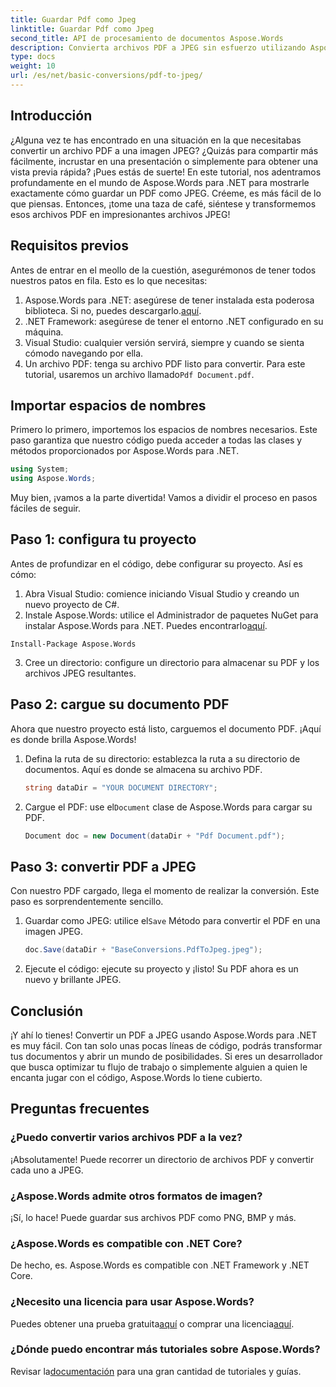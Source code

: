 ```yaml
---
title: Guardar Pdf como Jpeg
linktitle: Guardar Pdf como Jpeg
second_title: API de procesamiento de documentos Aspose.Words
description: Convierta archivos PDF a JPEG sin esfuerzo utilizando Aspose.Words para .NET. Siga nuestra guía detallada con ejemplos y preguntas frecuentes. Perfecto para desarrolladores y entusiastas.
type: docs
weight: 10
url: /es/net/basic-conversions/pdf-to-jpeg/
---
```

## Introducción

¿Alguna vez te has encontrado en una situación en la que necesitabas convertir un archivo PDF a una imagen JPEG? ¿Quizás para compartir más fácilmente, incrustar en una presentación o simplemente para obtener una vista previa rápida? ¡Pues estás de suerte! En este tutorial, nos adentramos profundamente en el mundo de Aspose.Words para .NET para mostrarle exactamente cómo guardar un PDF como JPEG. Créeme, es más fácil de lo que piensas. Entonces, ¡tome una taza de café, siéntese y transformemos esos archivos PDF en impresionantes archivos JPEG!

## Requisitos previos

Antes de entrar en el meollo de la cuestión, asegurémonos de tener todos nuestros patos en fila. Esto es lo que necesitas:

1. Aspose.Words para .NET: asegúrese de tener instalada esta poderosa biblioteca. Si no, puedes descargarlo.[aquí](https://releases.aspose.com/words/net/).
2. .NET Framework: asegúrese de tener el entorno .NET configurado en su máquina.
3. Visual Studio: cualquier versión servirá, siempre y cuando se sienta cómodo navegando por ella.
4.  Un archivo PDF: tenga su archivo PDF listo para convertir. Para este tutorial, usaremos un archivo llamado`Pdf Document.pdf`.

## Importar espacios de nombres

Primero lo primero, importemos los espacios de nombres necesarios. Este paso garantiza que nuestro código pueda acceder a todas las clases y métodos proporcionados por Aspose.Words para .NET.

```csharp
using System;
using Aspose.Words;
```

Muy bien, ¡vamos a la parte divertida! Vamos a dividir el proceso en pasos fáciles de seguir.

## Paso 1: configura tu proyecto

Antes de profundizar en el código, debe configurar su proyecto. Así es cómo:

1. Abra Visual Studio: comience iniciando Visual Studio y creando un nuevo proyecto de C#.
2.  Instale Aspose.Words: utilice el Administrador de paquetes NuGet para instalar Aspose.Words para .NET. Puedes encontrarlo[aquí](https://releases.aspose.com/words/net/).

```shell
Install-Package Aspose.Words
```

3. Cree un directorio: configure un directorio para almacenar su PDF y los archivos JPEG resultantes.

## Paso 2: cargue su documento PDF

Ahora que nuestro proyecto está listo, carguemos el documento PDF. ¡Aquí es donde brilla Aspose.Words!

1. Defina la ruta de su directorio: establezca la ruta a su directorio de documentos. Aquí es donde se almacena su archivo PDF.

    ```csharp
    string dataDir = "YOUR DOCUMENT DIRECTORY";
    ```

2.  Cargue el PDF: use el`Document` clase de Aspose.Words para cargar su PDF.

    ```csharp
    Document doc = new Document(dataDir + "Pdf Document.pdf");
    ```

## Paso 3: convertir PDF a JPEG

Con nuestro PDF cargado, llega el momento de realizar la conversión. Este paso es sorprendentemente sencillo.

1.  Guardar como JPEG: utilice el`Save` Método para convertir el PDF en una imagen JPEG.

    ```csharp
    doc.Save(dataDir + "BaseConversions.PdfToJpeg.jpeg");
    ```

2. Ejecute el código: ejecute su proyecto y ¡listo! Su PDF ahora es un nuevo y brillante JPEG.

## Conclusión

¡Y ahí lo tienes! Convertir un PDF a JPEG usando Aspose.Words para .NET es muy fácil. Con tan solo unas pocas líneas de código, podrás transformar tus documentos y abrir un mundo de posibilidades. Si eres un desarrollador que busca optimizar tu flujo de trabajo o simplemente alguien a quien le encanta jugar con el código, Aspose.Words lo tiene cubierto.

## Preguntas frecuentes

### ¿Puedo convertir varios archivos PDF a la vez?
¡Absolutamente! Puede recorrer un directorio de archivos PDF y convertir cada uno a JPEG.

### ¿Aspose.Words admite otros formatos de imagen?
¡Sí, lo hace! Puede guardar sus archivos PDF como PNG, BMP y más.

### ¿Aspose.Words es compatible con .NET Core?
De hecho, es. Aspose.Words es compatible con .NET Framework y .NET Core.

### ¿Necesito una licencia para usar Aspose.Words?
 Puedes obtener una prueba gratuita[aquí](https://releases.aspose.com/) o comprar una licencia[aquí](https://purchase.aspose.com/buy).

### ¿Dónde puedo encontrar más tutoriales sobre Aspose.Words?
 Revisar la[documentación](https://reference.aspose.com/words/net/) para una gran cantidad de tutoriales y guías.

